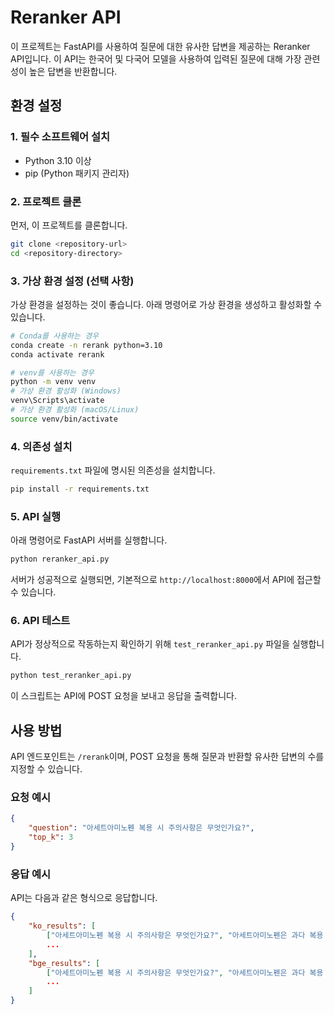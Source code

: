 # Reranker API

이 프로젝트는 FastAPI를 사용하여 질문에 대한 유사한 답변을 제공하는 Reranker API입니다. 이 API는 한국어 및 다국어 모델을 사용하여 입력된 질문에 대해 가장 관련성이 높은 답변을 반환합니다.

## 환경 설정

### 1. 필수 소프트웨어 설치

- Python 3.10 이상
- pip (Python 패키지 관리자)

### 2. 프로젝트 클론

먼저, 이 프로젝트를 클론합니다.

```bash
git clone <repository-url>
cd <repository-directory>
```

### 3. 가상 환경 설정 (선택 사항)

가상 환경을 설정하는 것이 좋습니다. 아래 명령어로 가상 환경을 생성하고 활성화할 수 있습니다.

```bash
# Conda를 사용하는 경우
conda create -n rerank python=3.10
conda activate rerank

# venv를 사용하는 경우
python -m venv venv
# 가상 환경 활성화 (Windows)
venv\Scripts\activate
# 가상 환경 활성화 (macOS/Linux)
source venv/bin/activate
```

### 4. 의존성 설치

`requirements.txt` 파일에 명시된 의존성을 설치합니다.

```bash
pip install -r requirements.txt
```

### 5. API 실행

아래 명령어로 FastAPI 서버를 실행합니다.

```bash
python reranker_api.py
```

서버가 성공적으로 실행되면, 기본적으로 `http://localhost:8000`에서 API에 접근할 수 있습니다.

### 6. API 테스트

API가 정상적으로 작동하는지 확인하기 위해 `test_reranker_api.py` 파일을 실행합니다.

```bash
python test_reranker_api.py
```

이 스크립트는 API에 POST 요청을 보내고 응답을 출력합니다.

## 사용 방법

API 엔드포인트는 `/rerank`이며, POST 요청을 통해 질문과 반환할 유사한 답변의 수를 지정할 수 있습니다.

### 요청 예시

```json
{
    "question": "아세트아미노펜 복용 시 주의사항은 무엇인가요?",
    "top_k": 3
}
```

### 응답 예시

API는 다음과 같은 형식으로 응답합니다.

```json
{
    "ko_results": [
        ["아세트아미노펜 복용 시 주의사항은 무엇인가요?", "아세트아미노펜은 과다 복용 시 간 손상을 초래할 수 있습니다.", 0.95],
        ...
    ],
    "bge_results": [
        ["아세트아미노펜 복용 시 주의사항은 무엇인가요?", "아세트아미노펜은 과다 복용 시 간 손상을 초래할 수 있습니다.", 0.92],
        ...
    ]
}
```
